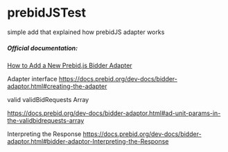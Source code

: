 # prebidJSTest
simple add that explained how prebidJS adapter works

##### Official documentation:

[How to Add a New Prebid.js Bidder Adapter](https://docs.prebid.org/dev-docs/bidder-adaptor.html#bidder-adaptor-Required-Adapter-Conventions)



Adapter interface
https://docs.prebid.org/dev-docs/bidder-adaptor.html#creating-the-adapter


valid validBidRequests Array

https://docs.prebid.org/dev-docs/bidder-adaptor.html#ad-unit-params-in-the-validbidrequests-array



Interpreting the Response
https://docs.prebid.org/dev-docs/bidder-adaptor.html#bidder-adaptor-Interpreting-the-Response
